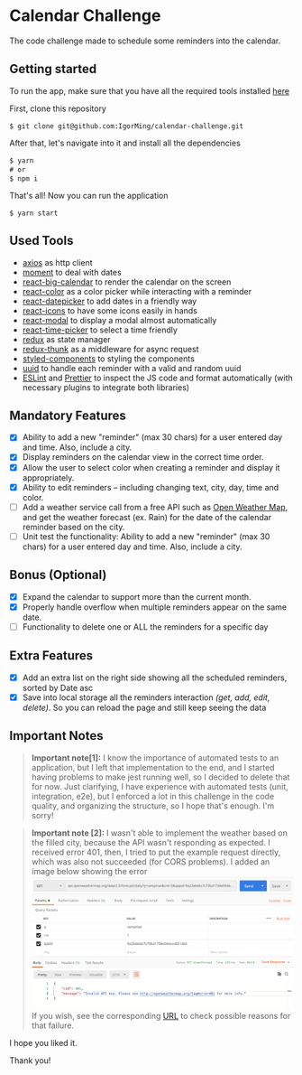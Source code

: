 # Calendar Challenge

The code challenge made to schedule some reminders into the calendar.

## Getting started

To run the app, make sure that you have all the required tools installed [here](https://reactjs.org/docs/create-a-new-react-app.html)

First, clone this repository

```
$ git clone git@github.com:IgorMing/calendar-challenge.git
```

After that, let's navigate into it and install all the dependencies

```
$ yarn
# or
$ npm i
```

That's all! Now you can run the application

```
$ yarn start
```

## Used Tools

- [axios](https://github.com/axios/axios) as http client
- [moment](https://momentjs.com/) to deal with dates
- [react-big-calendar](http://jquense.github.io/react-big-calendar/examples/index.html) to render the calendar on the screen
- [react-color](https://casesandberg.github.io/react-color/) as a color picker while interacting with a reminder
- [react-datepicker](https://reactdatepicker.com/) to add dates in a friendly way
- [react-icons](https://react-icons.github.io/react-icons/) to have some icons easily in hands
- [react-modal](https://react-icons.github.io/react-icons/) to display a modal almost automatically
- [react-time-picker](https://github.com/wojtekmaj/react-time-picker#readme) to select a time friendly
- [redux](https://redux.js.org/) as state manager
- [redux-thunk](https://github.com/reduxjs/redux-thunk) as a middleware for async request
- [styled-components](https://styled-components.com/docs) to styling the components
- [uuid](https://github.com/uuidjs/uuid) to handle each reminder with a valid and random uuid
- [ESLint](https://eslint.org/) and [Prettier](https://prettier.io/) to inspect the JS code and format automatically (with necessary plugins to integrate both libraries)

## Mandatory Features

- [x] Ability to add a new "reminder" (max 30 chars) for a user entered day and time. Also, include a city.
- [x] Display reminders on the calendar view in the correct time order.
- [x] Allow the user to select color when creating a reminder and display it appropriately.
- [x] Ability to edit reminders – including changing text, city, day, time and color.
- [ ] Add a weather service call from a free API such as [​Open Weather Map​](https://openweathermap.org/forecast16), and get the
      weather forecast (ex. Rain) for the date of the calendar reminder based on the city.
- [ ] Unit test the functionality: ​Ability to add a new "reminder" (max 30 chars) for a user entered day and time. Also, include a city.

## Bonus (Optional)

- [x] Expand the calendar to support more than the current month.
- [x] Properly handle overflow when multiple reminders appear on the same date.
- [ ] Functionality to delete one or ALL the reminders for a specific day

## Extra Features

- [x] Add an extra list on the right side showing all the scheduled reminders, sorted by Date asc
- [x] Save into local storage all the reminders interaction _(get, add, edit, delete)_. So you can reload the page and still keep seeing the data

## Important Notes

> **Important note[1]:** I know the importance of automated tests to an application, but I left that implementation to the end, and I started having problems to make jest running well, so I decided to delete that for now. Just clarifying, I have experience with automated tests (unit, integration, e2e), but I enforced a lot in this challenge in the code quality, and organizing the structure, so I hope that's enough. I'm sorry!

> **Important note [2]:** I wasn't able to implement the weather based on the filled city, because the API wasn't responding as expected. I received error 401, then, I tried to put the example request directly, which was also not succeeded (for CORS problems). I added an image below showing the error
> ![](./assets/api_failure.png)
> If you wish, see the corresponding [URL](https://openweathermap.org/faq#error401) to check possible reasons for that failure.

I hope you liked it.

Thank you!
